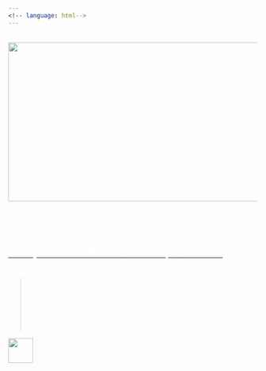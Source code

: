 ```yaml
---
<!-- language: html-->
---
```

<html>
<br>
<center><a href="http://www.twitter.com/allyhinton"><img src="https://xx-nova-xx_github_io-c9-xxnovaxx.c9.io//images/NovaBlogHeaderFile_002.jpg" width="1200" height="321"></a></center>
<body background="http://xx-nova-xx_github_io-c9-xxnovaxx.c9.io/images/black-gradient-background.jpg">
</body>
<br>
<br>
<br>
<br>
<u><font size="11" color="white" face="Graphite STD">September 27nd, 2014</font></u>
<br>
<br>

<blockquote><font size="5" color="white" face="Graphite STD"> I've been learning web development for a few days. There have been small bursts of panic and fear of falling behind but so far I am overall enjoying it. </font></blockquote>

<a href="http://xx-nova-xx.github.io/"><img src="http://xx-nova-xx_github_io-c9-xxnovaxx.c9.io/images/HomeButton.png" height="50" width="50"></a>